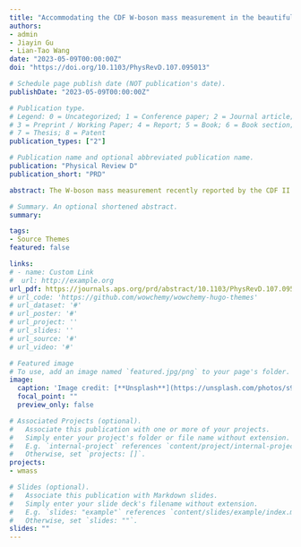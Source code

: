```yaml
---
title: "Accommodating the CDF W-boson mass measurement in the beautiful mirror model"
authors: 
- admin
- Jiayin Gu
- Lian-Tao Wang
date: "2023-05-09T00:00:00Z"
doi: "https://doi.org/10.1103/PhysRevD.107.095013"

# Schedule page publish date (NOT publication's date).
publishDate: "2023-05-09T00:00:00Z"

# Publication type.
# Legend: 0 = Uncategorized; 1 = Conference paper; 2 = Journal article;
# 3 = Preprint / Working Paper; 4 = Report; 5 = Book; 6 = Book section;
# 7 = Thesis; 8 = Patent
publication_types: ["2"]

# Publication name and optional abbreviated publication name.
publication: "Physical Review D"
publication_short: "PRD"

abstract: The W-boson mass measurement recently reported by the CDF II experiment exhibits a significant deviation from both the Standard Model prediction and previous measurements. There is also a long-standing deviation between the Standard Model prediction of the forward-backward asymmetry of the bottom quark ($A_{FB}^{0,b}$) and its measurement at the LEP experiment. The Beautiful Mirror model, proposed to resolve the $A_{FB}^{0,b}$ discrepancy, introduces vector-like quarks that modify the W-boson mass at one-loop level. In this study, we find an interesting region in the model parameter space that could potentially explain both discrepancies, which puts the new quarks in the multi-TeV region. This region is mostly consistent with current LHC bounds from direct searches and Higgs coupling measurements, but will be thoroughly probed at the High Luminosity LHC. As such, the Beautiful Mirror model as an explanation of the $m_W$ and $A_{FB}^{0,b}$ discrepancies could be confirmed or falsified in the near future.

# Summary. An optional shortened abstract.
summary: 

tags:
- Source Themes
featured: false

links:
# - name: Custom Link
#  url: http://example.org
url_pdf: https://journals.aps.org/prd/abstract/10.1103/PhysRevD.107.095013
# url_code: 'https://github.com/wowchemy/wowchemy-hugo-themes'
# url_dataset: '#'
# url_poster: '#'
# url_project: ''
# url_slides: ''
# url_source: '#'
# url_video: '#'

# Featured image
# To use, add an image named `featured.jpg/png` to your page's folder. 
image:
  caption: 'Image credit: [**Unsplash**](https://unsplash.com/photos/s9CC2SKySJM)'
  focal_point: ""
  preview_only: false

# Associated Projects (optional).
#   Associate this publication with one or more of your projects.
#   Simply enter your project's folder or file name without extension.
#   E.g. `internal-project` references `content/project/internal-project/index.md`.
#   Otherwise, set `projects: []`.
projects:
- wmass

# Slides (optional).
#   Associate this publication with Markdown slides.
#   Simply enter your slide deck's filename without extension.
#   E.g. `slides: "example"` references `content/slides/example/index.md`.
#   Otherwise, set `slides: ""`.
slides: ""
---
```


